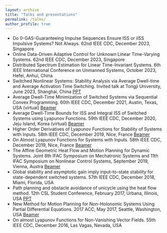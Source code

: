 ```yaml
---
layout: archive
title: "Talks and presentations"
permalink: /talks/
author_profile: true
---
```


* Do 0-GAS-Guaranteeing Impulse Sequences Ensure ISS or iISS Impulsive Systems? Not Always. 62nd IEEE CDC, December 2023, Singapore
* Online Data-Driven Adaptive Control for Unknown Linear Time-Varying Systems. 62nd IEEE CDC, December 2023, Singapore
* Distributed Spectrum Estimation for Linear Time-Invariant Systems. 6th IEEE International Conference on Unmanned Systems, October 2023, Hefei, Anhui, China
* Switched Nonlinear Systems: Stability Analysis via Average Dwell-time and Average Activation Time Switching. Invited talk at Tongji University, June 2023, Shanghai, China <a href="/talks/Switched systems presentation.pptx">PPT</a>
* Average Dwell-Time Minimization of Switched Systems via Sequential Convex Programming. 60th IEEE CDC, December 2021, Austin, Texas, USA (virtual) <a href="/talks/CDC2021.pdf">Beamer</a>
* Average Dwell-Time Bounds for ISS and Integral ISS of Switched Systems using Lyapunov Functions. 59th IEEE CDC, December 2020, Jeju Island, Korea (virtual) <a href="/talks/CDC2020.pdf">Beamer</a>
* Higher Order Derivatives of Lyapunov Functions for Stability of Systems with Inputs. 58th IEEE CDC, December 2019, Nice, France <a href="/talks/CDC2019_1.pdf">Beamer</a>
* On Almost Lyapunov Functions for Systems with Inputs. 58th IEEE CDC, December 2019, Nice, France <a href="/talks/CDC2019_2.pdf">Beamer</a>
* The Affine Geometric Heat Flow and Motion Planning for Dynamic Systems. Joint 8th IFAC Symposium on Mechatronic Systems and 11th IFAC Symposium on Nonlinear Control Systems, September 2019, Vienna, Austra <a href="/talks/NOLCOS.pdf">Beamer</a>
* Global stability and asymptotic gain imply input-to-state stability for state-dependent switched systems. 57th IEEE CDC, December 2018, Miami, Florida, USA
* Path planning and obstacle avoidance of unicycle using the heat flow method. 12th CSL Student Conference, February 2017, Urbana, Illinois, USA <a href="/talks/CSLSC_heat_flow.pptx">PPT</a>
* New Method for Motion Planning for Non-Holonomic Systems Using Partial Differential Equations. 2017 ACC, May 2017, Seattle, Washington, USA <a href="/talks/ACC2017.pdf">Beamer</a>
* On almost Lyapunov Functions for Non-Vanishing Vector Fields. 55th IEEE CDC, December 2016, Las Vagas, Nevada, USA
